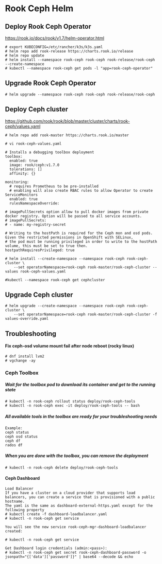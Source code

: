 # Rook Ceph Helm
## Deploy Rook Ceph Operator
https://rook.io/docs/rook/v1.7/helm-operator.html
```
# export KUBECONFIG=/etc/rancher/k3s/k3s.yaml
# helm repo add rook-release https://charts.rook.io/release
# helm repo update
# helm install --namespace rook-ceph rook-ceph rook-release/rook-ceph --create-namespace
# kubectl --namespace rook-ceph get pods -l "app=rook-ceph-operator"
```

## Upgrade Rook Ceph Operator
```
# helm upgrade --namespace rook-ceph rook-ceph rook-release/rook-ceph
```

## Deploy Ceph cluster
https://github.com/rook/rook/blob/master/cluster/charts/rook-ceph/values.yaml
```
# helm repo add rook-master https://charts.rook.io/master
```

```
# vi rook-ceph-values.yaml
```

```
# Installs a debugging toolbox deployment
toolbox:
  enabled: true
  image: rook/ceph:v1.7.0
  tolerations: []
  affinity: {}

monitoring:
  # requires Prometheus to be pre-installed
  # enabling will also create RBAC rules to allow Operator to create ServiceMonitors
  enabled: true
  rulesNamespaceOverride:

# imagePullSecrets option allow to pull docker images from private docker registry. Option will be passed to all service accounts.
# imagePullSecrets:
# - name: my-registry-secret

# Writing to the hostPath is required for the Ceph mon and osd pods. Given the restricted permissions in OpenShift with SELinux,
# the pod must be running privileged in order to write to the hostPath volume, this must be set to true then.
hostpathRequiresPrivileged: true
```

```
# helm install --create-namespace --namespace rook-ceph rook-ceph-cluster \
    --set operatorNamespace=rook-ceph rook-master/rook-ceph-cluster --values rook-ceph-values.yaml

#kubectl --namespace rook-ceph get cephcluster
```

## Upgrade Ceph cluster
```
# helm upgrade --create-namespace --namespace rook-ceph rook-ceph-cluster \
    --set operatorNamespace=rook-ceph rook-master/rook-ceph-cluster -f values-override.yaml
```

## Troubleshooting

#### Fix ceph-osd volume mount fail after node reboot (rocky linux)
```
# dnf install lvm2
# vgchange -ay
```
### Ceph Toolbox
##### Wait for the toolbox pod to download its container and get to the running state
```
# kubectl -n rook-ceph rollout status deploy/rook-ceph-tools
# kubectl -n rook-ceph exec -it deploy/rook-ceph-tools -- bash
```

##### All available tools in the toolbox are ready for your troubleshooting needs
```
Example:
ceph status
ceph osd status
ceph df
rados df
```

##### When you are done with the toolbox, you can remove the deployment
```
# kubectl -n rook-ceph delete deploy/rook-ceph-tools
```

#### Ceph Dashboard
```
Load Balancer
If you have a cluster on a cloud provider that supports load balancers, you can create a service that is provisioned with a public hostname. 
The yaml is the same as dashboard-external-https.yaml except for the following property
# kubectl create -f dashboard-loadbalancer.yaml
# kubectl -n rook-ceph get service

You will see the new service rook-ceph-mgr-dashboard-loadbalancer created:

# kubectl -n rook-ceph get service

Get Dashboard login credentials (admin:<pass>):
# kubectl -n rook-ceph get secret rook-ceph-dashboard-password -o jsonpath="{['data']['password']}" | base64 --decode && echo
```
